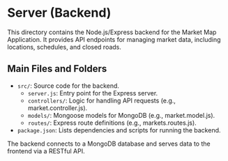 # Server (Backend)

This directory contains the Node.js/Express backend for the Market Map Application. It provides API endpoints for managing market data, including locations, schedules, and closed roads.

## Main Files and Folders
- `src/`: Source code for the backend.
  - `server.js`: Entry point for the Express server.
  - `controllers/`: Logic for handling API requests (e.g., market.controller.js).
  - `models/`: Mongoose models for MongoDB (e.g., market.model.js).
  - `routes/`: Express route definitions (e.g., markets.routes.js).
- `package.json`: Lists dependencies and scripts for running the backend.

The backend connects to a MongoDB database and serves data to the frontend via a RESTful API.
